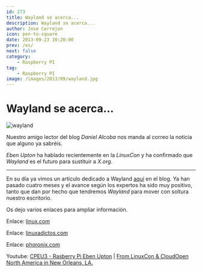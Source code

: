 ```yaml
---
id: 273
title: Wayland se acerca...
description: Wayland se acerca...
author: Jose Cerrejon
icon: pen-to-square
date: 2013-09-23 10:20:00
prev: /es/
next: false
category:
    - Raspberry PI
tag:
    - Raspberry PI
image: /images/2013/09/wayland.jpg
---
```


# Wayland se acerca...

![wayland](/images/2013/09/wayland.jpg)

Nuestro amigo lector del blog _Daniel Alcoba_ nos manda al correo la noticia que alguno ya sabréis.

_Eben Upton_ ha hablado recientemente en la _LinuxCon_ y ha confirmado que _Wayland_ es el futuro para sustituir a _X.org_.

---

En su día ya vimos un artículo dedicado a Wayland [aquí](/post.php?id=167) en el blog. Ya han pasado cuatro meses y el avance según los expertos ha sido muy positivo, tanto que dan por hecho que tendremos _Wayland_ para mover con soltura nuestro escritorio.

Os dejo varios enlaces para ampliar información.

Enlace: [linux.com](https://www.linux.com/news/featured-blogs/200-libby-clark/738632-raspberry-pis-eben-upton-demos-wayland-support-on-the-pi/)

Enlace: [linuxadictos.com](https://www.linuxadictos.com/wayland-es-el-futuro-asegura-fundador-de-la-fundacion-raspberry-pi.html)

Enlace: [phoronix.com](https://www.phoronix.com/scan.php?page=news_item&px=MTQ2NDU)

Youtube: [CPEU3 - Rasberry Pi Eben Upton](https://www.youtube.com/watch?v=Hm0KLL8d1Rc) | [From LinuxCon & CloudOpen North America in New Orleans, LA.](https://www.youtube.com/watch?v=PmCsQDTc-WU)
